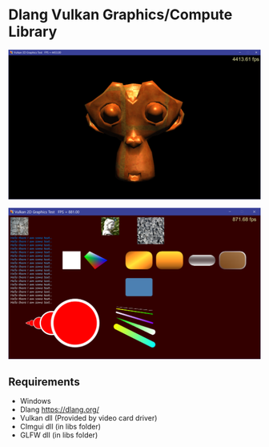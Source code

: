 # Dlang Vulkan Graphics/Compute Library

![3D](screenshots/graphics_3d.png)

![2D](screenshots/graphics2d.png)

## Requirements
- Windows
- Dlang https://dlang.org/
- Vulkan dll (Provided by video card driver)
- CImgui dll (in libs folder)
- GLFW dll (in libs folder)
